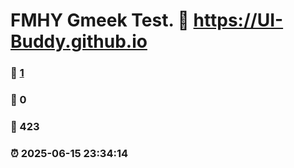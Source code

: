 # FMHY Gmeek Test. :link: https://UI-Buddy.github.io 
### :page_facing_up: [1](https://UI-Buddy.github.io/tag.html) 
### :speech_balloon: 0 
### :hibiscus: 423 
### :alarm_clock: 2025-06-15 23:34:14 

